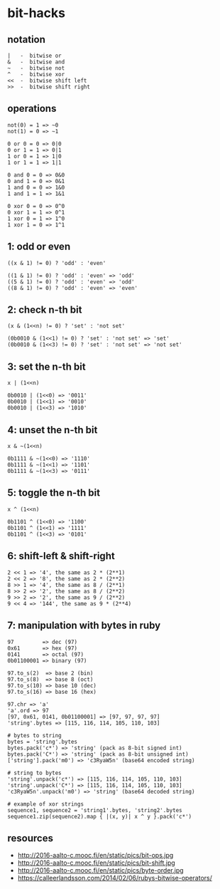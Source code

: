 # bit-hacks

## notation
```
|   -  bitwise or
&   -  bitwise and
~   -  bitwise not
^   -  bitwise xor
<<  -  bitwise shift left
>>  -  bitwise shift right
```

## operations
```
not(0) = 1 => ~0
not(1) = 0 => ~1

0 or 0 = 0 => 0|0
0 or 1 = 1 => 0|1
1 or 0 = 1 => 1|0
1 or 1 = 1 => 1|1

0 and 0 = 0 => 0&0
0 and 1 = 0 => 0&1
1 and 0 = 0 => 1&0
1 and 1 = 1 => 1&1

0 xor 0 = 0 => 0^0
0 xor 1 = 1 => 0^1
1 xor 0 = 1 => 1^0
1 xor 1 = 0 => 1^1
```

## 1: odd or even
```
((x & 1) != 0) ? 'odd' : 'even'
```
```
((1 & 1) != 0) ? 'odd' : 'even' => 'odd'
((5 & 1) != 0) ? 'odd' : 'even' => 'odd'
((8 & 1) != 0) ? 'odd' : 'even' => 'even'
```

## 2: check n-th bit
```
(x & (1<<n) != 0) ? 'set' : 'not set'
```
```
(0b0010 & (1<<1) != 0) ? 'set' : 'not set' => 'set'
(0b0010 & (1<<3) != 0) ? 'set' : 'not set' => 'not set'
```

## 3: set the n-th bit
```
x | (1<<n)
```
```
0b0010 | (1<<0) => '0011'
0b0010 | (1<<1) => '0010'
0b0010 | (1<<3) => '1010'
```

## 4: unset the n-th bit
```
x & ~(1<<n)
```
```
0b1111 & ~(1<<0) => '1110'
0b1111 & ~(1<<1) => '1101'
0b1111 & ~(1<<3) => '0111'
```

## 5: toggle the n-th bit
```
x ^ (1<<n)
```
```
0b1101 ^ (1<<0) => '1100'
0b1101 ^ (1<<1) => '1111'
0b1101 ^ (1<<3) => '0101'
```

## 6: shift-left & shift-right
```
2 << 1 => '4', the same as 2 * (2**1)
2 << 2 => '8', the same as 2 * (2**2)
8 >> 1 => '4', the same as 8 / (2**1)
8 >> 2 => '2', the same as 8 / (2**2)
9 >> 2 => '2', the same as 9 / (2**2)
9 << 4 => '144', the same as 9 * (2**4)
```

## 7: manipulation with bytes in ruby
```
97         => dec (97)
0x61       => hex (97)
0141       => octal (97)
0b01100001 => binary (97)
```
```
97.to_s(2)  => base 2 (bin)
97.to_s(8)  => base 8 (oct)
97.to_s(10) => base 10 (dec)
97.to_s(16) => base 16 (hex)
```
```
97.chr => 'a'
'a'.ord => 97
[97, 0x61, 0141, 0b01100001] => [97, 97, 97, 97]
'string'.bytes => [115, 116, 114, 105, 110, 103]
```
```
# bytes to string
bytes = 'string'.bytes
bytes.pack('c*') => 'string' (pack as 8-bit signed int)
bytes.pack('C*') => 'string' (pack as 8-bit unsigned int)
['string'].pack('m0') => 'c3RyaW5n' (base64 encoded string)
```
```
# string to bytes
'string'.unpack('c*') => [115, 116, 114, 105, 110, 103]
'string'.unpack('C*') => [115, 116, 114, 105, 110, 103]
'c3RyaW5n'.unpack('m0') => 'string' (base64 decoded string)
```
```
# example of xor strings
sequence1, sequence2 = 'string1'.bytes, 'string2'.bytes
sequence1.zip(sequence2).map { |(x, y)| x ^ y }.pack('c*')
```

## resources
- http://2016-aalto-c.mooc.fi/en/static/pics/bit-ops.jpg
- http://2016-aalto-c.mooc.fi/en/static/pics/bit-shift.jpg
- http://2016-aalto-c.mooc.fi/en/static/pics/byte-order.jpg
- https://calleerlandsson.com/2014/02/06/rubys-bitwise-operators/
